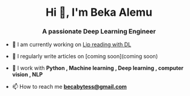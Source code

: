 
<h1 align="center">Hi 👋, I'm Beka Alemu</h1>
<h3 align="center">A passionate Deep Learning Engineer</h3>

- 🔭 I am currently working on [Lip reading with DL](https://github.com/becabytess/Lip-reading-DL.git)

- 📝 I regularly write articles on [coming soon](coming soon)

- 💬 I work with  **Python , Machine learning , Deep learning , computer vision , NLP**

- 📫 How to reach me **becabytess@gmail.com**
